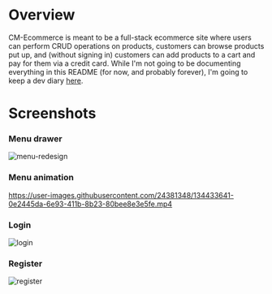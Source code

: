 # Overview
CM-Ecommerce is meant to be a full-stack ecommerce site where users can perform
CRUD operations on products, customers can browse products put up, and (without
signing in) customers can add products to a cart and pay for them via a credit
card. While I'm not going to be documenting everything in this README (for now,
and probably forever), I'm going to keep a dev diary [here](https://code-mithril.notion.site/CM-Ecommerce-578e3cc83a9b409f8a57694effb5ff7f).

# Screenshots
### Menu drawer
![menu-redesign](https://user-images.githubusercontent.com/24381348/134567771-10bcf3ac-5b3c-4a85-ad46-b8de3319f499.png)

### Menu animation
https://user-images.githubusercontent.com/24381348/134433641-0e2445da-6e93-411b-8b23-80bee8e3e5fe.mp4

### Login
![login](https://user-images.githubusercontent.com/24381348/134434625-dfe6a05e-b0d5-4872-83cf-67113cf555d7.png)

### Register
![register](https://user-images.githubusercontent.com/24381348/134434681-d79a7426-8d71-4027-9e0b-e6e7388d43d1.png)
